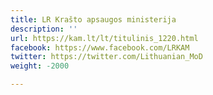 ```yaml
---
title: LR Krašto apsaugos ministerija
description: ''
url: https://kam.lt/lt/titulinis_1220.html
facebook: https://www.facebook.com/LRKAM
twitter: https://twitter.com/Lithuanian_MoD
weight: -2000

---
```

